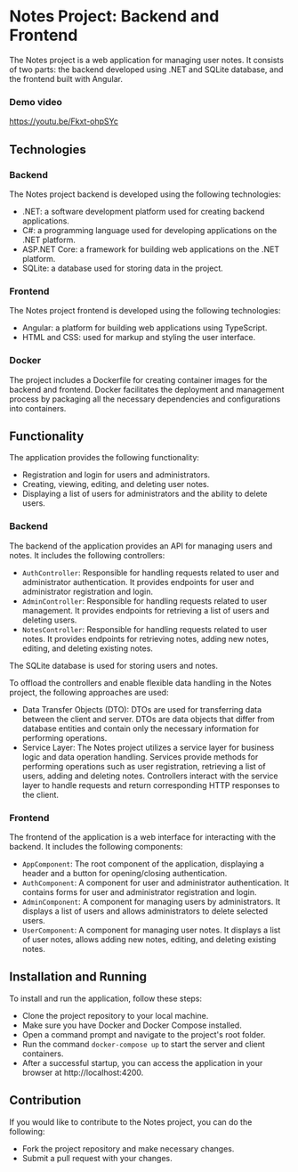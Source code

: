 # Notes Project: Backend and Frontend

The Notes project is a web application for managing user notes. It consists of two parts: the backend developed using .NET and SQLite database, and the frontend built with Angular.

### Demo video
https://youtu.be/Fkxt-ohpSYc

## Technologies

### Backend

The Notes project backend is developed using the following technologies:

- .NET: a software development platform used for creating backend applications.
- C#: a programming language used for developing applications on the .NET platform.
- ASP.NET Core: a framework for building web applications on the .NET platform.
- SQLite: a database used for storing data in the project.

### Frontend

The Notes project frontend is developed using the following technologies:

- Angular: a platform for building web applications using TypeScript.
- HTML and CSS: used for markup and styling the user interface.

### Docker

The project includes a Dockerfile for creating container images for the backend and frontend. Docker facilitates the deployment and management process by packaging all the necessary dependencies and configurations into containers.

## Functionality

The application provides the following functionality:

- Registration and login for users and administrators.
- Creating, viewing, editing, and deleting user notes.
- Displaying a list of users for administrators and the ability to delete users.

### Backend

The backend of the application provides an API for managing users and notes. It includes the following controllers:

- `AuthController`: Responsible for handling requests related to user and administrator authentication. It provides endpoints for user and administrator registration and login.
- `AdminController`: Responsible for handling requests related to user management. It provides endpoints for retrieving a list of users and deleting users.
- `NotesController`: Responsible for handling requests related to user notes. It provides endpoints for retrieving notes, adding new notes, editing, and deleting existing notes.

The SQLite database is used for storing users and notes.

To offload the controllers and enable flexible data handling in the Notes project, the following approaches are used:

- Data Transfer Objects (DTO): DTOs are used for transferring data between the client and server. DTOs are data objects that differ from database entities and contain only the necessary information for performing operations.
- Service Layer: The Notes project utilizes a service layer for business logic and data operation handling. Services provide methods for performing operations such as user registration, retrieving a list of users, adding and deleting notes. Controllers interact with the service layer to handle requests and return corresponding HTTP responses to the client.

### Frontend

The frontend of the application is a web interface for interacting with the backend. It includes the following components:

- `AppComponent`: The root component of the application, displaying a header and a button for opening/closing authentication.
- `AuthComponent`: A component for user and administrator authentication. It contains forms for user and administrator registration and login.
- `AdminComponent`: A component for managing users by administrators. It displays a list of users and allows administrators to delete selected users.
- `UserComponent`: A component for managing user notes. It displays a list of user notes, allows adding new notes, editing, and deleting existing notes.



## Installation and Running

To install and run the application, follow these steps:

- Clone the project repository to your local machine.
- Make sure you have Docker and Docker Compose installed.
- Open a command prompt and navigate to the project's root folder.
- Run the command `docker-compose up` to start the server and client containers.
- After a successful startup, you can access the application in your browser at http://localhost:4200.

## Contribution

If you would like to contribute to the Notes project, you can do the following:

- Fork the project repository and make necessary changes.
- Submit a pull request with your changes.
